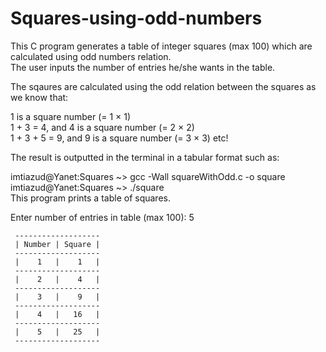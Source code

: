# Squares-using-odd-numbers
This C program generates a table of integer squares (max 100) which are calculated using odd numbers relation.\
The user inputs the number of entries he/she wants in the table.

The sqaures are calculated using the odd relation between the squares as we know that:

1 is a square number (= 1 × 1)\
1 + 3 = 4, and 4 is a square number (= 2 × 2)\
1 + 3 + 5 = 9, and 9 is a square number (= 3 × 3) etc!

The result is outputted in the terminal in a tabular format such as:

imtiazud@Yanet:Squares ~> gcc -Wall squareWithOdd.c -o square\
imtiazud@Yanet:Squares ~> ./square\
This program prints a table of squares.

Enter number of entries in table (max 100):  5

     -------------------
     | Number | Square |
     -------------------
     |    1   |    1   |
     -------------------
     |    2   |    4   |
     -------------------
     |    3   |    9   |
     -------------------
     |    4   |   16   |
     -------------------
     |    5   |   25   |
     -------------------
